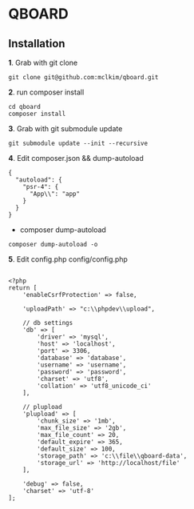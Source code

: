 # QBOARD

Installation
------------

**1**. Grab with git clone

```
git clone git@github.com:mclkim/qboard.git
```

**2**. run composer install
```
cd qboard
composer install
```

**3**. Grab with git submodule update
```
git submodule update --init --recursive
```
**4**. Edit composer.json && dump-autoload
```
{
  "autoload": {
    "psr-4": {
      "App\\": "app"
    }
  }
}
```
*  composer dump-autoload 
```
composer dump-autoload -o
```

**5**. Edit config.php
config/config.php
```

<?php
return [
    'enableCsrfProtection' => false,
    
    'uploadPath' => "c:\\phpdev\\upload",    

    // db settings
    'db' => [
        'driver' => 'mysql', 
        'host' => 'localhost',
        'port' => 3306,
        'database' => 'database',
        'username' => 'username',
        'password' => 'password',
        'charset' => 'utf8', 
        'collation' => 'utf8_unicode_ci'
    ],

    // plupload
    'plupload' => [
        'chunk_size' => '1mb',
        'max_file_size' => '2gb',
        'max_file_count' => 20,
        'default_expire' => 365,
        'default_size' => 100,
        'storage_path' => 'c:\\file\\qboard-data',
        'storage_url' => 'http://localhost/file'
    ],

    'debug' => false,
    'charset' => 'utf-8'
];
```
